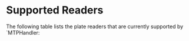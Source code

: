 # Supported Readers

The following table lists the plate readers that are currently supported by `MTPHandler:

